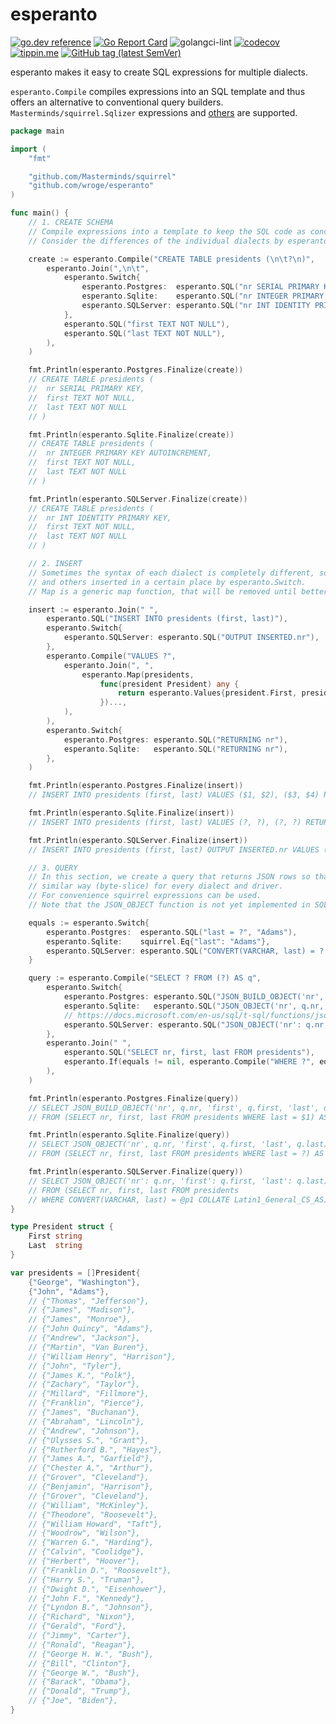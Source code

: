# esperanto

[![go.dev reference](https://img.shields.io/badge/go.dev-reference-007d9c?logo=go&logoColor=white)](https://pkg.go.dev/github.com/wroge/esperanto)
[![Go Report Card](https://goreportcard.com/badge/github.com/wroge/esperanto)](https://goreportcard.com/report/github.com/wroge/esperanto)
![golangci-lint](https://github.com/wroge/esperanto/workflows/golangci-lint/badge.svg)
[![codecov](https://codecov.io/gh/wroge/esperanto/branch/main/graph/badge.svg?token=D2r0ktepvb)](https://codecov.io/gh/wroge/esperanto)
[![tippin.me](https://badgen.net/badge/%E2%9A%A1%EF%B8%8Ftippin.me/@_wroge/F0918E)](https://tippin.me/@_wroge)
[![GitHub tag (latest SemVer)](https://img.shields.io/github/tag/wroge/esperanto.svg?style=social)](https://github.com/wroge/esperanto/tags)

esperanto makes it easy to create SQL expressions for multiple dialects. 

```esperanto.Compile``` compiles expressions into an SQL template and thus offers an alternative to conventional query builders. ```Masterminds/squirrel.Sqlizer``` expressions and [others](https://github.com/wroge/esperanto/blob/main/esperanto.go#L9) are supported.

```go
package main

import (
	"fmt"

	"github.com/Masterminds/squirrel"
	"github.com/wroge/esperanto"
)

func main() {
	// 1. CREATE SCHEMA
	// Compile expressions into a template to keep the SQL code as concise as possible.
	// Consider the differences of the individual dialects by esperanto.Switch.

	create := esperanto.Compile("CREATE TABLE presidents (\n\t?\n)",
		esperanto.Join(",\n\t",
			esperanto.Switch{
				esperanto.Postgres:  esperanto.SQL("nr SERIAL PRIMARY KEY"),
				esperanto.Sqlite:    esperanto.SQL("nr INTEGER PRIMARY KEY AUTOINCREMENT"),
				esperanto.SQLServer: esperanto.SQL("nr INT IDENTITY PRIMARY KEY"),
			},
			esperanto.SQL("first TEXT NOT NULL"),
			esperanto.SQL("last TEXT NOT NULL"),
		),
	)

	fmt.Println(esperanto.Postgres.Finalize(create))
	// CREATE TABLE presidents (
	//	nr SERIAL PRIMARY KEY,
	//	first TEXT NOT NULL,
	//	last TEXT NOT NULL
	// )

	fmt.Println(esperanto.Sqlite.Finalize(create))
	// CREATE TABLE presidents (
	//	nr INTEGER PRIMARY KEY AUTOINCREMENT,
	//	first TEXT NOT NULL,
	//	last TEXT NOT NULL
	// )

	fmt.Println(esperanto.SQLServer.Finalize(create))
	// CREATE TABLE presidents (
	//	nr INT IDENTITY PRIMARY KEY,
	//	first TEXT NOT NULL,
	//	last TEXT NOT NULL
	// )

	// 2. INSERT
	// Sometimes the syntax of each dialect is completely different, so some parts have to be skipped
	// and others inserted in a certain place by esperanto.Switch.
	// Map is a generic map function, that will be removed until better alternatives are available.

	insert := esperanto.Join(" ",
		esperanto.SQL("INSERT INTO presidents (first, last)"),
		esperanto.Switch{
			esperanto.SQLServer: esperanto.SQL("OUTPUT INSERTED.nr"),
		},
		esperanto.Compile("VALUES ?",
			esperanto.Join(", ",
				esperanto.Map(presidents,
					func(president President) any {
						return esperanto.Values{president.First, president.Last}
					})...,
			),
		),
		esperanto.Switch{
			esperanto.Postgres: esperanto.SQL("RETURNING nr"),
			esperanto.Sqlite:   esperanto.SQL("RETURNING nr"),
		},
	)

	fmt.Println(esperanto.Postgres.Finalize(insert))
	// INSERT INTO presidents (first, last) VALUES ($1, $2), ($3, $4) RETURNING nr [George Washington John Adams]

	fmt.Println(esperanto.Sqlite.Finalize(insert))
	// INSERT INTO presidents (first, last) VALUES (?, ?), (?, ?) RETURNING nr [George Washington John Adams]

	fmt.Println(esperanto.SQLServer.Finalize(insert))
	// INSERT INTO presidents (first, last) OUTPUT INSERTED.nr VALUES (@p1, @p2), (@p3, @p4) [George Washington John Adams]

	// 3. QUERY
	// In this section, we create a query that returns JSON rows so that they can be scanned in a 
	// similar way (byte-slice) for every dialect and driver.
	// For convenience squirrel expressions can be used.
	// Note that the JSON_OBJECT function is not yet implemented in SQL Server 2019.

	equals := esperanto.Switch{
		esperanto.Postgres:  esperanto.SQL("last = ?", "Adams"),
		esperanto.Sqlite:    squirrel.Eq{"last": "Adams"},
		esperanto.SQLServer: esperanto.SQL("CONVERT(VARCHAR, last) = ? COLLATE Latin1_General_CS_AS", "Adams"),
	}

	query := esperanto.Compile("SELECT ? FROM (?) AS q",
		esperanto.Switch{
			esperanto.Postgres: esperanto.SQL("JSON_BUILD_OBJECT('nr', q.nr, 'first', q.first, 'last', q.last) AS result"),
			esperanto.Sqlite:   esperanto.SQL("JSON_OBJECT('nr', q.nr, 'first', q.first, 'last', q.last) AS result"),
			// https://docs.microsoft.com/en-us/sql/t-sql/functions/json-object-transact-sql
			esperanto.SQLServer: esperanto.SQL("JSON_OBJECT('nr': q.nr, 'first': q.first, 'last': q.last) AS result"),
		},
		esperanto.Join(" ",
			esperanto.SQL("SELECT nr, first, last FROM presidents"),
			esperanto.If(equals != nil, esperanto.Compile("WHERE ?", equals)),
		),
	)

	fmt.Println(esperanto.Postgres.Finalize(query))
	// SELECT JSON_BUILD_OBJECT('nr', q.nr, 'first', q.first, 'last', q.last) AS result
	// FROM (SELECT nr, first, last FROM presidents WHERE last = $1) AS q [Adams]

	fmt.Println(esperanto.Sqlite.Finalize(query))
	// SELECT JSON_OBJECT('nr', q.nr, 'first', q.first, 'last', q.last) AS result
	// FROM (SELECT nr, first, last FROM presidents WHERE last = ?) AS q [Adams]

	fmt.Println(esperanto.SQLServer.Finalize(query))
	// SELECT JSON_OBJECT('nr': q.nr, 'first': q.first, 'last': q.last) AS result
	// FROM (SELECT nr, first, last FROM presidents
	// WHERE CONVERT(VARCHAR, last) = @p1 COLLATE Latin1_General_CS_AS) AS q [Adams]
}

type President struct {
	First string
	Last  string
}

var presidents = []President{
	{"George", "Washington"},
	{"John", "Adams"},
	// {"Thomas", "Jefferson"},
	// {"James", "Madison"},
	// {"James", "Monroe"},
	// {"John Quincy", "Adams"},
	// {"Andrew", "Jackson"},
	// {"Martin", "Van Buren"},
	// {"William Henry", "Harrison"},
	// {"John", "Tyler"},
	// {"James K.", "Polk"},
	// {"Zachary", "Taylor"},
	// {"Millard", "Fillmore"},
	// {"Franklin", "Pierce"},
	// {"James", "Buchanan"},
	// {"Abraham", "Lincoln"},
	// {"Andrew", "Johnson"},
	// {"Ulysses S.", "Grant"},
	// {"Rutherford B.", "Hayes"},
	// {"James A.", "Garfield"},
	// {"Chester A.", "Arthur"},
	// {"Grover", "Cleveland"},
	// {"Benjamin", "Harrison"},
	// {"Grover", "Cleveland"},
	// {"William", "McKinley"},
	// {"Theodore", "Roosevelt"},
	// {"William Howard", "Taft"},
	// {"Woodrow", "Wilson"},
	// {"Warren G.", "Harding"},
	// {"Calvin", "Coolidge"},
	// {"Herbert", "Hoover"},
	// {"Franklin D.", "Roosevelt"},
	// {"Harry S.", "Truman"},
	// {"Dwight D.", "Eisenhower"},
	// {"John F.", "Kennedy"},
	// {"Lyndon B.", "Johnson"},
	// {"Richard", "Nixon"},
	// {"Gerald", "Ford"},
	// {"Jimmy", "Carter"},
	// {"Ronald", "Reagan"},
	// {"George H. W.", "Bush"},
	// {"Bill", "Clinton"},
	// {"George W.", "Bush"},
	// {"Barack", "Obama"},
	// {"Donald", "Trump"},
	// {"Joe", "Biden"},
}
```

